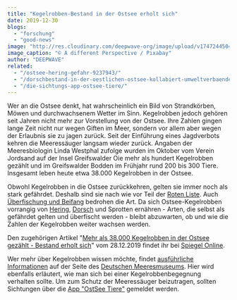 ```yaml
---
title: "Kegelrobben-Bestand in der Ostsee erholt sich"
date: 2019-12-30
blogs: 
  - "forschung"
  - "good-news"
image: "http://res.cloudinary.com/deepwave-org/image/upload/v1747244504/deepwave.org/Kegelrobbe_a_different_perspective_pixabay.jpg"
image_caption: "© A different Perspective / Pixabay"
author: "DEEPWAVE"
related: 
  - "/ostsee-hering-gefahr-9237943/"
  - "/dorschbestand-in-der-oestlichen-ostsee-kollabiert-umweltverbaende-fordern-sofortigen-fangstopp/"
  - "/die-sichtungs-app-ostsee-tiere/"
---
```


Wer an die Ostsee denkt, hat wahrscheinlich ein Bild von Strandkörben, Möwen und durchwachsenem Wetter im Sinn. Kegelrobben jedoch gehören seit Jahren nicht mehr zur Vorstellung von der Ostsee. Ihre Zahlen gingen lange Zeit nicht nur wegen Giften im Meer, sondern vor allem aber wegen der Erlaubnis sie zu jagen zurück. Seit der Einführung eines Jagdverbots kehren die Meeressäuger langsam wieder zurück. Angaben der Meeresbiologin Linda Westphal zufolge wurden im Oktober vom Verein Jordsand auf der Insel Greifswalder Oie mehr als hundert Kegelrobben gezählt und im Greifswalder Bodden im Frühjahr rund 200 bis 300 Tiere. Insgesamt leben heute etwa 38.000 Kegelrobben in der Ostsee.

Obwohl Kegelrobben in die Ostsee zurückkehren, gelten sie immer noch als stark gefährdet. Deshalb sind sie nach wie vor Teil der [Roten Liste](https://www.rote-liste-zentrum.de/de/Detailseite.html?species_id=831&q=Kegelrobbe). Auch [Überfischung und Beifang](https://www.deepwave.org/die-ozeane/überfischung/) bedrohen die Art. Da sich Ostsee-Kegelrobben vorrangig von [Hering](https://www.deepwave.org/ostsee-hering-gefahr-9237943/), [Dorsch](https://www.deepwave.org/dorschbestand-in-der-oestlichen-ostsee-kollabiert-umweltverbaende-fordern-sofortigen-fangstopp/) und Sprotten ernähren - Arten, die selbst als gefährdet gelten und überfischt werden - bleibt abzuwarten, ob und wie die Zahlen der Kegelrobben weiter wachsen werden.

Den zugehörigen Artikel "[Mehr als 38.000 Kegelrobben in der Ostsee gezählt - Bestand erholt sich](https://www.spiegel.de/wissenschaft/natur/kegelrobben-mehr-als-38-000-exemplare-leben-in-der-ostsee-a-1302982.html)" vom 28.12.2019 findet ihr bei [Spiegel Online](https://www.spiegel.de/).

Wer mehr über Kegelrobben wissen möchte, findet [ausführliche Informationen](https://www.deutsches-meeresmuseum.de/wissenschaft/infothek/artensteckbriefe/kegelrobben/?_ga=2.215388052.246014916.1596525781-336534314.1596525781&_gac=1.15934082.1596525781.EAIaIQobChMI9Jv__YGB6wIVmeR3Ch0kJgBiEAAYASAAEgKqDPD_BwE) auf der Seite des [Deutschen Meeresmuseums](https://www.deutsches-meeresmuseum.de/). Hier wird ebenfalls erläutert, wie man sich bei einer Kegelrobbenbegegnung verhalten sollte. Um zum Schutz der Meeressäuger beizutragen, sollten Sichtungen über die [App "OstSee Tiere"](https://www.deepwave.org/die-sichtungs-app-ostsee-tiere/) gemeldet werden.
